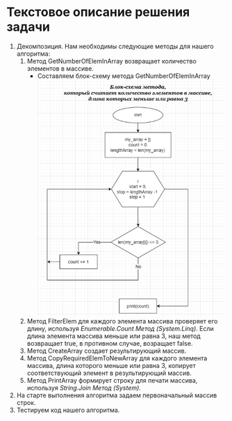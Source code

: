 # Текстовое описание решения задачи

1. Декомпозиция. Нам необходимы следующие методы для нашего алгоритма:
    1. Метод GetNumberOfElemInArray возвращает количество элементов в массиве.
        * Составляем блок-схему метода GetNumberOfElemInArray
        ![Блок-схема метода](diagram.png)
    2. Метод FilterElem для каждого элемента массива проверяет его длину, используя *Enumerable.Count Метод (System.Linq)*. Если длина элемента массива меньше или равна 3, наш метод возвращает true, в противном случае, возращает false.
    3. Метод CreateArray создает результирующий массив.
    4. Метод СopyRequiredElemToNewArray для каждого элемента массива, длина которого меньше или равна 3, копирует соответствующий элемент в результирующий массив.
    5. Метод PrintArray формирует строку для печати массива, используя *String.Join Метод (System)*.
2. На старте выполнения алгоритма задаем первоначальный массив строк.
3. Тестируем код нашего алгоритма.